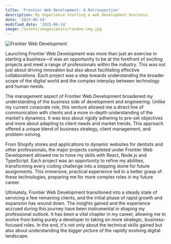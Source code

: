 ```yaml
---
title: 'Frontier Web Development: A Retrospective'
description: My experience starting a web development business.
date: '2023-06-14'
modified_date: '2023-06-14'
image: /assets/images/posts/random-img.jpg
---
```


![Frontier Web Development](@@baseUrl@@/assets/images/posts/frontier.png)

Launching Frontier Web Development was more than just an exercise in starting a business—it was an opportunity to be at the forefront of exciting projects and meet a range of professionals within the industry. This was not just about driving innovation but also about facilitating effective collaborations. Each project was a step towards understanding the broader scope of the digital world and the complex interplay between technology and human needs.

The management aspect of Frontier Web Development broadened my understanding of the business side of development and engineering. Unlike my current corporate role, this venture allowed me a direct line of communication with clients and a more in-depth understanding of the market's dynamics. It was less about rigidly adhering to pre-set objectives and more about adapting to client needs and market trends. This approach offered a unique blend of business strategy, client management, and problem-solving.

From Shopify stores and applications to dynamic websites for dentists and other professionals, the major projects completed under Frontier Web Development allowed me to hone my skills with React, Node.js and TypeScript. Each project was an opportunity to refine my abilities, transforming every coding challenge into a stepping stone for future assignments. This immersive, practical experience led to a better grasp of these technologies, preparing me for more complex roles in my future career.

Ultimately, Frontier Web Development transitioned into a steady state of servicing a few remaining clients, and the initial phase of rapid growth and expansion has wound down. The insights gained and the experience accrued during this journey have been instrumental in shaping my professional outlook. It has been a vital chapter in my career, allowing me to evolve from being purely a developer to taking on more strategic, business-focused roles. In the end, it's not only about the technical skills gained but also about understanding the bigger picture of the rapidly evolving digital landscape.
